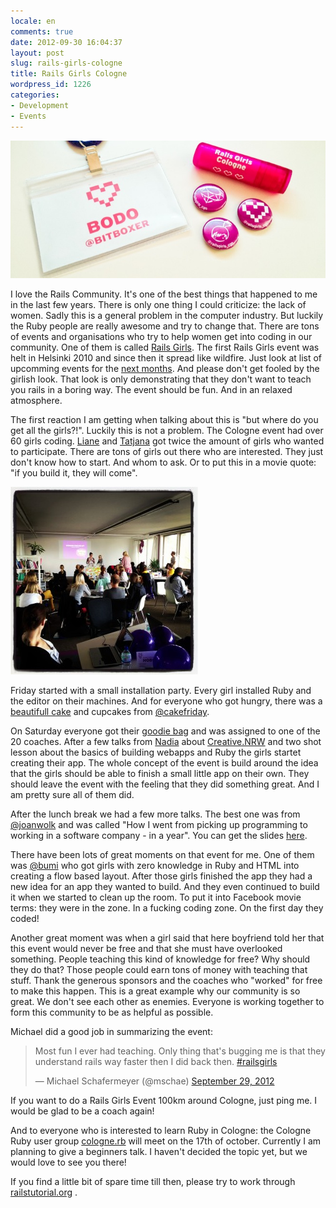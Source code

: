 ```yaml
---
locale: en
comments: true
date: 2012-09-30 16:04:37
layout: post
slug: rails-girls-cologne
title: Rails Girls Cologne
wordpress_id: 1226
categories:
- Development
- Events
---
```


[![](/images/2012-09-30-rails-girls-cologne/20120930-IMG_0963.jpg)](/images/2012-09-30-rails-girls-cologne/20120930-IMG_0963.jpg)

I love the Rails Community. It's one of the best things that happened to me in
the last few years. There is only one thing I could criticize: the lack of
women. Sadly this is a general problem in the computer industry. But luckily
the Ruby people are really awesome and try to change that. There are tons of
events and organisations who try to help women get into coding in our
community. One of them is called [Rails Girls](http://railsgirls.com). The
first Rails Girls event was helt in Helsinki 2010 and since then it spread like
wildfire. Just look at list of upcomming events for the [next months](http://railsgirls.com/events). 
And please don't get fooled by the girlish look. That look is only
demonstrating that they don't want to teach you rails in a boring way. The
event should be fun. And in an relaxed atmosphere.



The first reaction I am getting when talking about this is "but where do you
get all the girls?!". Luckily this is not a problem. The Cologne event had over
60 girls coding. [Liane](https://twitter.com/liane_thoennes) and
[Tatjana](https://twitter.com/schlafturbine) got twice the amount of girls who
wanted to participate. There are tons of girls out there who are interested.
They just don't know how to start. And whom to ask. Or to put this in a movie
quote: "if you build it, they will come".

[![](/images/2012-09-30-rails-girls-cologne/IMG_0959-300x300.jpg)](/images/2012-09-30-rails-girls-cologne/IMG_0959.jpg)

Friday started with a small installation party. Every girl installed Ruby and
the editor on their machines. And for everyone who got hungry, there was a
[beautifull cake](https://twitter.com/cakefriday/status/251690267235725312/photo/1) and
cupcakes from [@cakefriday](https://twitter.com/cakefriday).  

On Saturday everyone got their [goodie bag](http://instagram.com/p/QK5GuGHjWk)
and was assigned to one of the 20 coaches. After a few talks from
[Nadia](https://twitter.com/nadia_z) about
[Creative.NRW](http://creative.nrw.de/) and two shot lesson about the basics of
building webapps and Ruby the girls startet creating their app. The whole
concept of the event is build around the idea that the girls should be able to
finish a small little app on their own. They should leave the event with the
feeling that they did something great. And I am pretty sure all of them did.

After the lunch break we had a few more talks. The best one was from
[@joanwolk](http://www.twitter.com/joanwolk) and was called "How I went from
picking up programming to working in a software company - in a year". You can
get the slides
[here](http://gitinit.wordpress.com/2012/04/14/how-i-taught-myself-to-code-and-got-a-programming-job-in-under-a-year/).

There have been lots of great moments on that event for me. One of them was
[@bumi](http://twitter.com/bumi) who got girls with zero knowledge in Ruby and
HTML into creating a flow based layout. After those girls finished the app they
had a new idea for an app they wanted to build. And they even continued to
build it when we started to clean up the room. To put it into Facebook movie
terms: they were in the zone. In a fucking coding zone. On the first day they
coded!

Another great moment was when a girl said that here boyfriend told her that
this event would never be free and that she must have overlooked something.
People teaching this kind of knowledge for free? Why should they do that? Those
people could earn tons of money with teaching that stuff. Thank the generous
sponsors and the coaches who "worked" for free to make this happen. This is a
great example why our community is so great. We don't see each other as
enemies. Everyone is working together to form this community to be as helpful
as possible.

Michael did a good job in summarizing the event:

<blockquote class="twitter-tweet"><p>Most fun I ever had teaching. Only thing that's bugging me is that they understand rails way faster then I did back then. <a href="https://twitter.com/search/%23railsgirls">#railsgirls</a></p>&mdash; Michael Schafermeyer (@mschae) <a href="https://twitter.com/mschae/status/252007458611023872">September 29, 2012</a></blockquote>
<script async src="//platform.twitter.com/widgets.js" charset="utf-8"></script>

If you want to do a Rails Girls Event 100km around Cologne, just ping me. I
would be glad to be a coach again!

And to everyone who is interested to learn Ruby in Cologne: the Cologne Ruby
user group
[cologne.rb](http://www.colognerb.de/events/oktober-usergroup-treffen-2012)
will meet on the 17th of october. Currently I am planning to give a beginners
talk. I haven't decided the topic yet, but we would love to see you there!

If you find a little bit of spare time till then, please try to work through
[railstutorial.org](http://railstutorial.org) .
